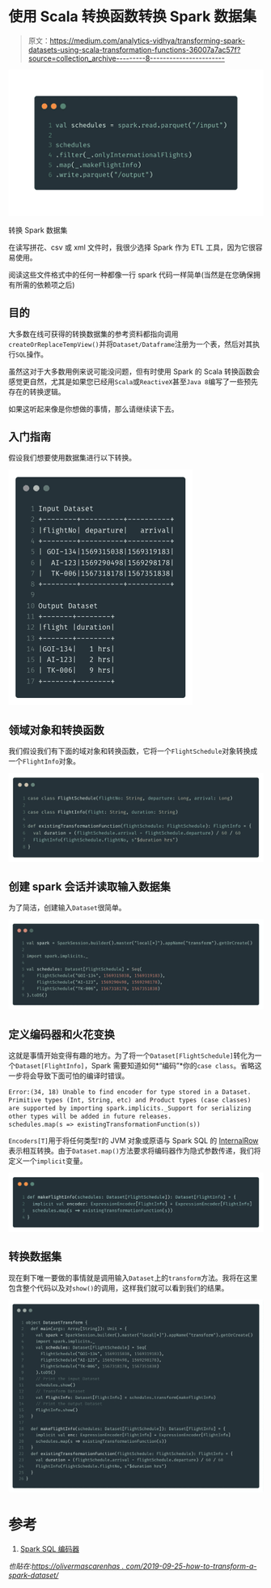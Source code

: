 # 使用 Scala 转换函数转换 Spark 数据集

> 原文：<https://medium.com/analytics-vidhya/transforming-spark-datasets-using-scala-transformation-functions-36007a7ac57f?source=collection_archive---------8----------------------->

![](img/e9b122a5c579bd11e440842eb16bc2f4.png)

转换 Spark 数据集

在读写拼花、csv 或 xml 文件时，我很少选择 Spark 作为 ETL 工具，因为它很容易使用。

阅读这些文件格式中的任何一种都像一行 spark 代码一样简单(当然是在您确保拥有所需的依赖项之后)

## 目的

大多数在线可获得的转换数据集的参考资料都指向调用`createOrReplaceTempView()`并将`Dataset/Dataframe`注册为一个表，然后对其执行`SQL`操作。

虽然这对于大多数用例来说可能没问题，但有时使用 Spark 的 Scala 转换函数会感觉更自然，尤其是如果您已经用`Scala`或`ReactiveX`甚至`Java 8`编写了一些预先存在的转换逻辑。

如果这听起来像是你想做的事情，那么请继续读下去。

## 入门指南

假设我们想要使用数据集进行以下转换。

![](img/61c09b04bf53c07b78bec8a98292013b.png)

## 领域对象和转换函数

我们假设我们有下面的域对象和转换函数，它将一个`FlightSchedule`对象转换成一个`FlightInfo`对象。

![](img/7f5e8e877e61b5a1fae56e4ec4d26b6d.png)

## 创建 spark 会话并读取输入数据集

为了简洁，创建输入`Dataset`很简单。

![](img/d4435b64d556665813b598398008b3f8.png)

## 定义编码器和火花变换

这就是事情开始变得有趣的地方。为了将一个`Dataset[FlightSchedule]`转化为一个`Dataset[FlightInfo]`，Spark 需要知道如何*“编码”*你的`case class`。省略这一步将会导致下面可怕的编译时错误。

```
Error:(34, 18) Unable to find encoder for type stored in a Dataset.  Primitive types (Int, String, etc) and Product types (case classes) are supported by importing spark.implicits._Support for serializing other types will be added in future releases.
schedules.map(s => existingTransformationFunction(s))
```

`Encoders[T]`用于将任何类型`T`的 JVM 对象或原语与 Spark SQL 的 [InternalRow](https://jaceklaskowski.gitbooks.io/mastering-spark-sql/spark-sql-InternalRow.html) 表示相互转换。由于`Dataset.map()`方法要求将编码器作为隐式参数传递，我们将定义一个`implicit`变量。

![](img/d3438fba16c9ed4acf78243a19c07efe.png)

## 转换数据集

现在剩下唯一要做的事情就是调用输入`Dataset`上的`transform`方法。我将在这里包含整个代码以及对`show()`的调用，这样我们就可以看到我们的结果。

![](img/ed108f9ed8dd925877ab78bb2cee3415.png)

# 参考

1.  [Spark SQL 编码器](https://jaceklaskowski.gitbooks.io/mastering-spark-sql/spark-sql-Encoder.html)

*也贴在:*[*https://olivermascarenhas . com/2019-09-25-how-to-transform-a-spark-dataset/*](https://olivermascarenhas.com/2019-09-25-how-to-transform-a-spark-dataset/)